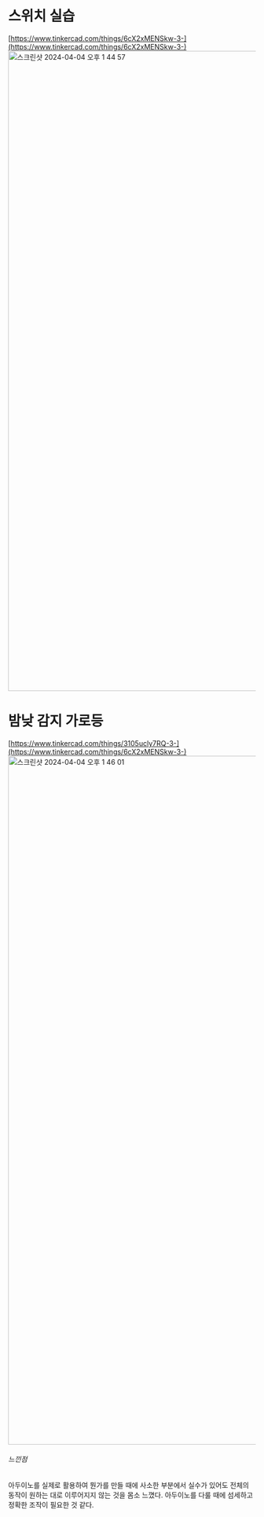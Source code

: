<h1>스위치 실습</h1>

[https://www.tinkercad.com/things/6cX2xMENSkw-3-](https://www.tinkercad.com/things/6cX2xMENSkw-3-)
<img width="1303" alt="스크린샷 2024-04-04 오후 1 44 57" src="https://github.com/sejongsmarcle/2024_Spring_SMARCLE_Snaegi_Study/assets/100362949/37ae3031-e605-467e-beee-596f57a380ef">

<h1>밤낮 감지 가로등</h1>

[https://www.tinkercad.com/things/3105ucly7RQ-3-](https://www.tinkercad.com/things/6cX2xMENSkw-3-)
<img width="1402" alt="스크린샷 2024-04-04 오후 1 46 01" src="https://github.com/sejongsmarcle/2024_Spring_SMARCLE_Snaegi_Study/assets/100362949/c5ffd301-ab01-45e1-994e-6638eeafaec0">

<h6>느낀점</h6>
아두이노를 실제로 활용하여 뭔가를 만들 때에 사소한 부분에서 실수가 있어도 전체의 동작이 원하는 대로 이루어지지 않는 것을 몸소 느꼈다.
아두이노를 다룰 때에 섬세하고 정확한 조작이 필요한 것 같다.
